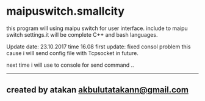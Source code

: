 # maipuswitch.smallcity


this program will using maipu switch for user interface. include to maipu switch settings.it will be complete C++ and bash languages.


Update date: 23.10.2017 time 16.08
first update: fixed consol problem this cause i will send config file with Tcpsocket in future.

next time i will use to console for send command .. 






-----------------------------------------------
created by atakan
akbulutatakann@gmail.com
-----------------------------------------------
